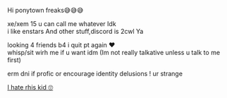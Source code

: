Hi ponytown freaks😅😅😅

xe/xem 15 u can call me whatever Idk   
i like enstars And other stuff,discord is 2cwl Ya   

looking 4 friends b4 i quit pt again ❤️   
whisp/sit wirh me if u want idm (Im not really talkative unless u talk to me first)

erm dni if profic or encourage identity delusions ! ur strange

<a href="https://github.com/celebi-ii">I hate rhis kid 🙄</a>

